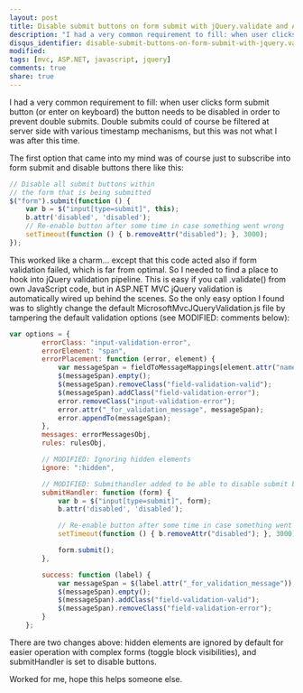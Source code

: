 ```yaml
---
layout: post
title: Disable submit buttons on form submit with jQuery.validate and ASP.NET MVC 2
description: "I had a very common requirement to fill: when user clicks form submit button (or enter on keyboard) the button needs to be disabled in order to prevent double submits."
disqus_identifier: disable-submit-buttons-on-form-submit-with-jquery.validate-and-asp.net-mvc-2
modified: 
tags: [mvc, ASP.NET, javascript, jquery]
comments: true
share: true
---
```


I had a very common requirement to fill: when user clicks form submit button (or 
enter on keyboard) the button needs to be disabled in order to prevent double submits. 
Double submits could of course be filtered at server side with various timestamp mechanisms, 
but this was not what I was after this time.

The first option that came into my mind was of course just to subscribe into form submit 
and disable buttons there like this:

```js
// Disable all submit buttons within 
// the form that is being submitted
$("form").submit(function () {
    var b = $("input[type=submit]", this);
    b.attr('disabled', 'disabled');
    // Re-enable button after some time in case something went wrong
    setTimeout(function () { b.removeAttr("disabled"); }, 3000);
});
```

This worked like a charm… except that this code acted also if form validation failed, 
which is far from optimal. So I needed to find a place to hook into jQuery validation pipeline. 
This is easy if you call .validate() from own JavaScript code, but in ASP.NET MVC jQuery validation is automatically wired up behind the scenes. So the only easy option I found was to slightly change the default MicrosoftMvcJQueryValidation.js file by tampering the default validation options (see MODIFIED: comments below):

```js
var options = {
        errorClass: "input-validation-error",
        errorElement: "span",
        errorPlacement: function (error, element) {
            var messageSpan = fieldToMessageMappings[element.attr("name")];
            $(messageSpan).empty();
            $(messageSpan).removeClass("field-validation-valid");
            $(messageSpan).addClass("field-validation-error");
            error.removeClass("input-validation-error");
            error.attr("_for_validation_message", messageSpan);
            error.appendTo(messageSpan);
        },
        messages: errorMessagesObj,
        rules: rulesObj,

        // MODIFIED: Ignoring hidden elements
        ignore: ":hidden",

        // MODIFIED: Submithandler added to be able to disable submit button
        submitHandler: function (form) {
            var b = $("input[type=submit]", form);
            b.attr('disabled', 'disabled');

            // Re-enable button after some time in case something went wrong
            setTimeout(function () { b.removeAttr("disabled"); }, 3000);

            form.submit();
        },

        success: function (label) {
            var messageSpan = $(label.attr("_for_validation_message"));
            $(messageSpan).empty();
            $(messageSpan).addClass("field-validation-valid");
            $(messageSpan).removeClass("field-validation-error");
        }
    };
```

There are two changes above: hidden elements are ignored by default for easier 
operation with complex forms (toggle block visibilities), and submitHandler is 
set to disable buttons.

Worked for me, hope this helps someone else.

